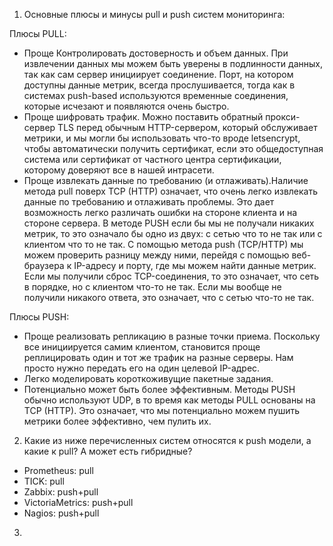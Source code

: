 1. Основные плюсы и минусы pull и push систем мониторинга: 

Плюсы PULL: 
 - Проще Контролировать достоверность и объем данных. При извлечении данных мы можем быть уверены в подлинности данных, так как сам сервер инициирует соединение. Порт, на котором доступны данные метрик, всегда прослушивается, тогда как в системах push-based используются временные соединения, которые исчезают и появляются очень быстро.
 - Проще шифровать трафик. Можно поставить обратный прокси-сервер TLS перед обычным HTTP-сервером, который обслуживает метрики, и мы могли бы использовать что-то вроде letsencrypt, чтобы автоматически получить сертификат, если это общедоступная система или сертификат от частного центра сертификации, которому доверяют все в нашей интрасети.
 - Проще извлекать данные по требованию (и отлаживать).Наличие метода pull поверх TCP (HTTP) означает, что очень легко извлекать данные по требованию и отлаживать проблемы. Это дает возможность легко различать ошибки на стороне клиента и на стороне сервера. В методе PUSH если бы мы не получали никаких метрик, то это означало бы одно из двух: с сетью что то не так или с клиентом что то не так. С помощью метода push (TCP/HTTP) мы можем проверить разницу между ними, перейдя с помощью веб-браузера к IP-адресу и порту, где мы можем найти данные метрик. Если мы получили сброс TCP-соединения, то это означает, что сеть в порядке, но с клиентом что-то не так. Если мы вообще не получили никакого ответа, это означает, что с сетью что-то не так.

Плюсы PUSH: 
 - Проще реализовать репликацию в разные точки приема. Поскольку все инициируется самим клиентом, становится проще реплицировать один и тот же трафик на разные серверы. Нам просто нужно передать его на один целевой IP-адрес.
 - Легко моделировать короткоживущие пакетные задания. 
 - Потенциально может быть более эффективным. Методы PUSH обычно используют UDP, в то время как методы PULL основаны на TCP (HTTP). Это означает, что мы потенциально можем пушить метрики более эффективно, чем пулить их.
2. Какие из ниже перечисленных систем относятся к push модели, а какие к pull? А может есть гибридные? 
 - Prometheus: pull
 - TICK: pull
 - Zabbix: push+pull
 - VictoriaMetrics: push+pull
 - Nagios: push+pull
3. 
